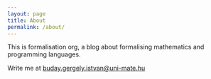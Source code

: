 ```yaml
---
layout: page
title: About
permalink: /about/
---
```


This is formalisation org, a blog about formalising mathematics and programming languages.

Write me at [buday.gergely.istvan@uni-mate.hu](mailto:buday.gergely.istvan@uni-mate.hu)
